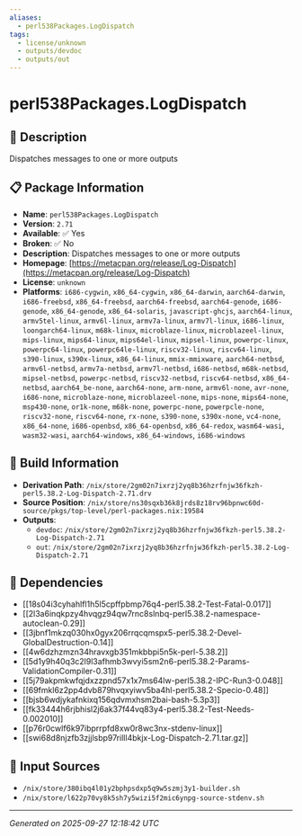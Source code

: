```yaml
---
aliases:
  - perl538Packages.LogDispatch
tags:
  - license/unknown
  - outputs/devdoc
  - outputs/out
---
```


# perl538Packages.LogDispatch

## 📝 Description

Dispatches messages to one or more outputs

## 📋 Package Information

- **Name**: `perl538Packages.LogDispatch`
- **Version**: `2.71`
- **Available**: ✅ Yes
- **Broken**: ✅ No
- **Description**: Dispatches messages to one or more outputs
- **Homepage**: [https://metacpan.org/release/Log-Dispatch](https://metacpan.org/release/Log-Dispatch)
- **License**: `unknown`
- **Platforms**: `i686-cygwin`, `x86_64-cygwin`, `x86_64-darwin`, `aarch64-darwin`, `i686-freebsd`, `x86_64-freebsd`, `aarch64-freebsd`, `aarch64-genode`, `i686-genode`, `x86_64-genode`, `x86_64-solaris`, `javascript-ghcjs`, `aarch64-linux`, `armv5tel-linux`, `armv6l-linux`, `armv7a-linux`, `armv7l-linux`, `i686-linux`, `loongarch64-linux`, `m68k-linux`, `microblaze-linux`, `microblazeel-linux`, `mips-linux`, `mips64-linux`, `mips64el-linux`, `mipsel-linux`, `powerpc-linux`, `powerpc64-linux`, `powerpc64le-linux`, `riscv32-linux`, `riscv64-linux`, `s390-linux`, `s390x-linux`, `x86_64-linux`, `mmix-mmixware`, `aarch64-netbsd`, `armv6l-netbsd`, `armv7a-netbsd`, `armv7l-netbsd`, `i686-netbsd`, `m68k-netbsd`, `mipsel-netbsd`, `powerpc-netbsd`, `riscv32-netbsd`, `riscv64-netbsd`, `x86_64-netbsd`, `aarch64_be-none`, `aarch64-none`, `arm-none`, `armv6l-none`, `avr-none`, `i686-none`, `microblaze-none`, `microblazeel-none`, `mips-none`, `mips64-none`, `msp430-none`, `or1k-none`, `m68k-none`, `powerpc-none`, `powerpcle-none`, `riscv32-none`, `riscv64-none`, `rx-none`, `s390-none`, `s390x-none`, `vc4-none`, `x86_64-none`, `i686-openbsd`, `x86_64-openbsd`, `x86_64-redox`, `wasm64-wasi`, `wasm32-wasi`, `aarch64-windows`, `x86_64-windows`, `i686-windows`

## 🔧 Build Information

- **Derivation Path**: `/nix/store/2gm02n7ixrzj2yq8b36hzrfnjw36fkzh-perl5.38.2-Log-Dispatch-2.71.drv`
- **Source Position**: `/nix/store/ns30sqxb36k8jrds8z18rv96bpnwc60d-source/pkgs/top-level/perl-packages.nix:19584`
- **Outputs**:
  - `devdoc`:  `/nix/store/2gm02n7ixrzj2yq8b36hzrfnjw36fkzh-perl5.38.2-Log-Dispatch-2.71`
  - `out`:  `/nix/store/2gm02n7ixrzj2yq8b36hzrfnjw36fkzh-perl5.38.2-Log-Dispatch-2.71`

## 🔗 Dependencies

- [[18s04i3cyhahlfl1h5l5cpffpbmp76q4-perl5.38.2-Test-Fatal-0.017]]
- [[2l3a6inqkpzy4hvqgz94qw7rnc8slnbq-perl5.38.2-namespace-autoclean-0.29]]
- [[3jbnf1mkzq030hx0gyx206rrqcqmspx5-perl5.38.2-Devel-GlobalDestruction-0.14]]
- [[4w6dzhzmzn34hravxgb351mkbbpi5n5k-perl-5.38.2]]
- [[5d1y9h40q3c2l9l3afhmb3wvyi5sm2n6-perl5.38.2-Params-ValidationCompiler-0.31]]
- [[5j79akpmkwfqjdxzzpnd57x1x7ms64lw-perl5.38.2-IPC-Run3-0.048]]
- [[69fmkl6z2pp4dvb879hvqxyiwv5ba4hl-perl5.38.2-Specio-0.48]]
- [[bjsb6wdjykafnkixq156qdvmxhsm2bai-bash-5.3p3]]
- [[fk33444h6rjbhisl2j6ak37f44vq83y4-perl5.38.2-Test-Needs-0.002010]]
- [[p76r0cwlf6k97ibprrpfd8xw0r8wc3nx-stdenv-linux]]
- [[swi68d8njzfb3zjjlsbp97rilll4bkjx-Log-Dispatch-2.71.tar.gz]]

## 📁 Input Sources

- `/nix/store/380ibq4l01y2bphpsdxp5q9w5szmj3y1-builder.sh`
- `/nix/store/l622p70vy8k5sh7y5wizi5f2mic6ynpg-source-stdenv.sh`

---
*Generated on 2025-09-27 12:18:42 UTC*
